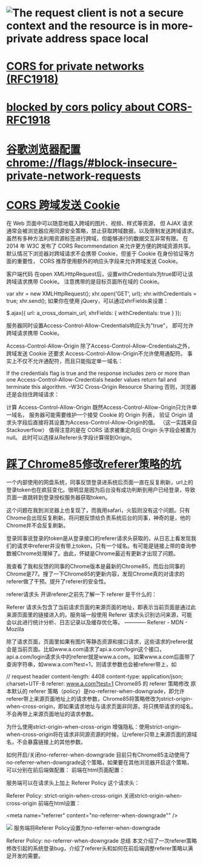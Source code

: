 # ![The request client is not a secure context and the resource is in more-private address space `local`](https://web.dev/cors-rfc1918-feedback/)
# [CORS for private networks (RFC1918)](RFC1918.png)

# [blocked by cors policy about CORS-RFC1918](https://blog.csdn.net/MyFreeIT/article/details/120437772)
# [谷歌浏览器配置 chrome://flags/#block-insecure-private-network-requests](CORS.png)

# [CORS 跨域发送 Cookie](https://harttle.land/2016/12/28/cors-with-cookie.html)
在 Web 页面中可以随意地载入跨域的图片、视频、样式等资源， 但 AJAX 请求通常会被浏览器应用同源安全策略，禁止获取跨域数据，以及限制发送跨域请求。 虽然有多种方法利用资源标签进行跨域，但能够进行的数据交互非常有限。 在 2014 年 W3C 发布了 CORS Recommendation 来允许更方便的跨域资源共享。 默认情况下浏览器对跨域请求不会携带 Cookie，但鉴于 Cookie 在身份验证等方面的重要性， CORS 推荐使用额外的响应头字段来允许跨域发送 Cookie。

客户端代码
在open XMLHttpRequest后，设置withCredentials为true即可让该跨域请求携带 Cookie。 注意携带的是目标页面所在域的 Cookie。

var xhr = new XMLHttpRequest();
xhr.open('GET', url);
xhr.withCredentials = true;
xhr.send();
如果你在使用 jQuery，可以通过xhrFields来设置：

$.ajax({
   url: a_cross_domain_url,
   xhrFields: {
      withCredentials: true
   }
});

服务器同时设置Access-Control-Allow-Credentials响应头为"true"， 即可允许跨域请求携带 Cookie。

Access-Control-Allow-Origin
除了Access-Control-Allow-Credentials之外，跨域发送 Cookie 还要求 Access-Control-Allow-Origin不允许使用通配符。 事实上不仅不允许通配符，而且只能指定单一域名：

If the credentials flag is true and the response includes zero or more than one Access-Control-Allow-Credentials header values return fail and terminate this algorithm. –W3C Cross-Origin Resource Sharing
否则，浏览器还是会挡住跨域请求：

计算 Access-Control-Allow-Origin
既然Access-Control-Allow-Origin只允许单一域名， 服务器可能需要维护一个接受 Cookie 的 Origin 列表， 验证 Origin 请求头字段后直接将其设置为Access-Control-Allow-Origin的值。 （这一实践来自 Stackoverflow） 值得注意的是在 CORS 请求被重定向后 Origin 头字段会被置为 null。 此时可以选择从Referer头字段计算得到Origin。

# [踩了Chrome85修改referer策略的坑]()

一个内部使用的网盘系统，同事反馈登录进系统后页面一直在反复刷新，url上的登录token也在疯狂变化。很明显是因为后台没有成功判断到用户已经登录，导致页面一直跳转到登录授权服务器获取token。

这个问题在我到浏览器上也复现了，而我用safari，火狐则没有这个问题。只有Chrome会出现反复刷新。将问题反馈给负责系统后台的同事，神奇的是，他的Chrome并不会反复刷新。

登录同事说登录的token是从登录接口的referer请求头获取的，从日志上看发现我们的请求中referer并没有带上token，只有一个域名。有可能是链接上带的查询参数被Chrome处理掉了。由此，怀疑是Chrome最近有更新才出现了问题。

我查看了我和反馈的同事的Chrome版本是最新的Chrome85，而后台同事的Chrome是77。搜了一下Chrome85的更新内容，发现Chrome真的对请求的referer做了干预。提升了referer的安全性。

referer请求头
开讲referer之前先了解一下 referer 是干什么的：

Referer 请求头包含了当前请求页面的来源页面的地址，即表示当前页面是通过此来源页面里的链接进入的。服务端一般使用 Referer 请求头识别访问来源，可能会以此进行统计分析、日志记录以及缓存优化等。
———— Referer - MDN - Mozilla

除了请求页面，页面里如果有图片等静态资源和接口请求，这些请求的referer就会是当前页面。比如www.a.com请求了api.a.com/login这个接口，api.a.com/login请求头中的referer就是www.a.com。如果www.a.com后面带了查询字符串，如www.a.com?test=1，则请求参数也会被referer带上，如

// request header
content-length: 4408
content-type: application/json; charset=UTF-8
referer: www.a.com?test=1
Chrome85 的 referer 策略修改
原本默认的 referer 策略（policy）是no-referrer-when-downgrade，即允许referer带上来源页面地址上的请求参数，Chrome85将策略修改为strict-origin-when-cross-origin，即如果请求地址与请求页面非同源，将只携带请求的域名，不会再带上来源页面地址的请求参数。

为什么使用strict-origin-when-cross-origin
增强隐私：使用strict-origin-when-cross-origin将在请求非同源资源的时候，让referer只带上来源页面的源域名，不会暴露链接上的其他参数。

如何开启/关闭no-referrer-when-downgrade
目前只有Chrome85主动使用了no-referrer-when-downgrade这个策略，如果要在其他浏览器开启这个策略，可以分别在前后端做配置：
前端在html页面配置：

<meta name="referrer" content="strict-origin-when-cross-origin" />
服务端可以在请求头上加上 Referer Policy 这个请求头：

Referer Policy: strict-origin-when-cross-origin
关闭strict-origin-when-cross-origin
前端在html设置：

<meta name="referrer" content="no-referrer-when-downgrade"" />
<!-- 对某个特定资源设置 referer 策略 -->
<img src="…" referrerpolicy="no-referrer-when-downgrade" />
服务端将Referer Policy设置为no-referrer-when-downgrade

Referer Policy: no-referrer-when-downgrade
总结
本文介绍了一次referer策略修改引起的系统登录bug，介绍了referer头和如何在前后端调整referer策略以满足开发的需要。
